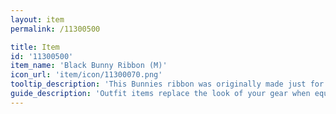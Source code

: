 ```yaml
---
layout: item
permalink: /11300500

title: Item
id: '11300500'
item_name: 'Black Bunny Ribbon (M)'
icon_url: 'item/icon/11300070.png'
tooltip_description: 'This Bunnies ribbon was originally made just for girls but has been modified to be unisex due to popular demand.'
guide_description: 'Outfit items replace the look of your gear when equipped.'
---
```


